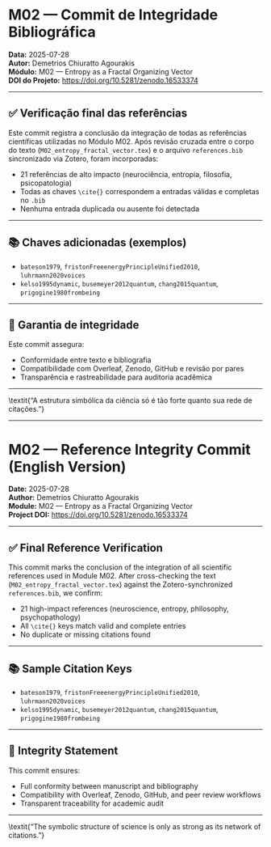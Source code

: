 # M02 — Commit de Integridade Bibliográfica

**Data:** 2025-07-28  
**Autor:** Demetrios Chiuratto Agourakis  
**Módulo:** M02 — Entropy as a Fractal Organizing Vector  
**DOI do Projeto:** https://doi.org/10.5281/zenodo.16533374

---

## ✅ Verificação final das referências

Este commit registra a conclusão da integração de todas as referências científicas utilizadas no Módulo M02. Após revisão cruzada entre o corpo do texto (`M02_entropy_fractal_vector.tex`) e o arquivo `references.bib` sincronizado via Zotero, foram incorporadas:

- 21 referências de alto impacto (neurociência, entropia, filosofia, psicopatologia)
- Todas as chaves `\cite{}` correspondem a entradas válidas e completas no `.bib`
- Nenhuma entrada duplicada ou ausente foi detectada

---

## 📚 Chaves adicionadas (exemplos)

- `bateson1979`, `fristonFreeenergyPrincipleUnified2010`, `luhrmann2020voices`
- `kelso1995dynamic`, `busemeyer2012quantum`, `chang2015quantum`, `prigogine1980frombeing`

---

## 🔐 Garantia de integridade

Este commit assegura:

- Conformidade entre texto e bibliografia
- Compatibilidade com Overleaf, Zenodo, GitHub e revisão por pares
- Transparência e rastreabilidade para auditoria acadêmica

---

\textit{“A estrutura simbólica da ciência só é tão forte quanto sua rede de citações.”}

---

# M02 — Reference Integrity Commit (English Version)

**Date:** 2025-07-28  
**Author:** Demetrios Chiuratto Agourakis  
**Module:** M02 — Entropy as a Fractal Organizing Vector  
**Project DOI:** https://doi.org/10.5281/zenodo.16533374

---

## ✅ Final Reference Verification

This commit marks the conclusion of the integration of all scientific references used in Module M02. After cross-checking the text (`M02_entropy_fractal_vector.tex`) against the Zotero-synchronized `references.bib`, we confirm:

- 21 high-impact references (neuroscience, entropy, philosophy, psychopathology)
- All `\cite{}` keys match valid and complete entries
- No duplicate or missing citations found

---

## 📚 Sample Citation Keys

- `bateson1979`, `fristonFreeenergyPrincipleUnified2010`, `luhrmann2020voices`
- `kelso1995dynamic`, `busemeyer2012quantum`, `chang2015quantum`, `prigogine1980frombeing`

---

## 🔐 Integrity Statement

This commit ensures:

- Full conformity between manuscript and bibliography
- Compatibility with Overleaf, Zenodo, GitHub, and peer review workflows
- Transparent traceability for academic audit

---

\textit{“The symbolic structure of science is only as strong as its network of citations.”}
